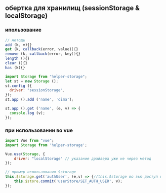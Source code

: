 ## обертка для хранилищ (sessionStorage & localStorage)
### ипользование
```js
// методы
add (k, v){}
get (k, callback(error, value)){}
remove (k, callback(error, key)){}
length (){}
clear (){}
has (k){}
```

```js
import Storage from "helper-storage";
let st = new Storage ();
st.config ({
  driver: "sessionStorage",
});
st.app ().add ('name', 'dima');

st.app ().get ('name', (e, v) => {
  console.log (v);
});	
```
### при использовании во vue
```js
import Vue from "vue";
import Storage from 'helper-storage';

Vue.use(Storage, {
    driver: "localStorage" // указание драйвера уже не через метод
});

// пример использования $storage
this.$storage.get('authUser', (e,v) => {//this.$storage во вью доступ к классу
    this.$store.commit('userStore/SET_AUTH_USER', v);
});
```